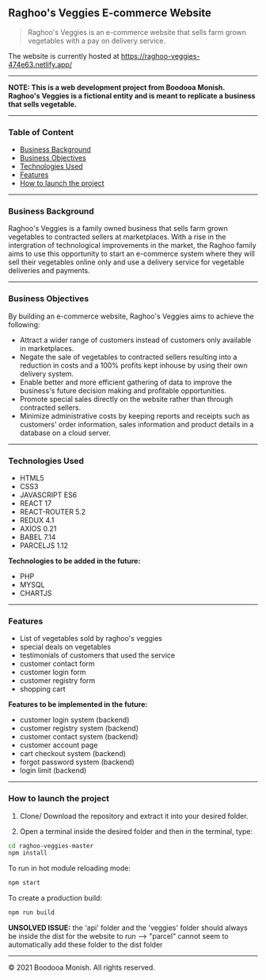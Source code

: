 ## Raghoo's Veggies E-commerce Website

> Raghoo's Veggies is an e-commerce website that sells farm grown vegetables with a pay on delivery service.

The website is currently hosted at <https://raghoo-veggies-474e63.netlify.app/>

---

**NOTE: This is a web development project from Boodooa Monish. Raghoo's Veggies is a fictional entity and is meant to replicate a business that sells vegetable.**

---

### Table of Content

-   [Business Background](https://github.com/BoodooaMonish/raghoo-veggies#business-background-background)
-   [Business Objectives](https://github.com/BoodooaMonish/raghoo-veggies#business-objectives-objectives)
-   [Technologies Used](https://github.com/BoodooaMonish/raghoo-veggies#technologies-used-tech)
-   [Features](https://github.com/BoodooaMonish/raghoo-veggies#features-features)
-   [How to launch the project](https://github.com/BoodooaMonish/raghoo-veggies#how-to-launch-the-project-launch)

---

### Business Background

Raghoo's Veggies is a family owned business that sells farm grown vegetables to contracted sellers at marketplaces. With a rise in the intergration of technological improvements in the market, the Raghoo family aims to use this opportunity to start an e-commerce system where they will sell their vegetables online only and use a delivery service for vegetable deliveries and payments.

---

### Business Objectives

By building an e-commerce website, Raghoo's Veggies aims to achieve the following:

-   Attract a wider range of customers instead of customers only available in marketplaces.
-   Negate the sale of vegetables to contracted sellers resulting into a reduction in costs and a 100% profits kept inhouse by using their own delivery system.
-   Enable better and more efficient gathering of data to improve the business's future decision making and profitable opportunities.
-   Promote special sales directly on the website rather than through contracted sellers.
-   Minimize administrative costs by keeping reports and receipts such as customers' order information, sales information and product details in a database on a cloud server.

---

### Technologies Used

-   HTML5
-   CSS3
-   JAVASCRIPT ES6
-   REACT 17
-   REACT-ROUTER 5.2
-   REDUX 4.1
-   AXIOS 0.21
-   BABEL 7.14
-   PARCELJS 1.12

**Technologies to be added in the future:**

-   PHP
-   MYSQL
-   CHARTJS

---

### Features

-   List of vegetables sold by raghoo's veggies
-   special deals on vegetables
-   testimonials of customers that used the service
-   customer contact form
-   customer login form
-   customer registry form
-   shopping cart

**Features to be implemented in the future:**

-   customer login system (backend)
-   customer registry system (backend)
-   customer contact system (backend)
-   customer account page
-   cart checkout system (backend)
-   forgot password system (backend)
-   login limit (backend)

---

### How to launch the project

1. Clone/ Download the repository and extract it into your desired folder.

2. Open a terminal inside the desired folder and then in the terminal, type:

```sh
cd raghoo-veggies-master
npm install
```

To run in hot module reloading mode:

```sh
npm start
```

To create a production build:

```sh
npm run build
```

**UNSOLVED ISSUE:** the 'api' folder and the 'veggies' folder should always be inside the dist for the website to run --> "parcel" cannot seem to automatically add these folder to the dist folder

---

&copy; 2021 Boodooa Monish. All rights reserved.
